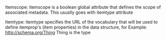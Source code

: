 Itemscope:  itemscope is a boolean global attribute that defines the scope of associated metadata. This ususlly goes with itemtype attribute

Itemtype: itemtype specifies the URL of the vocabulary that will be used to define itemprop's (item properties) in the data structure, for Example: http://schema.org/Thing   Thing is the type